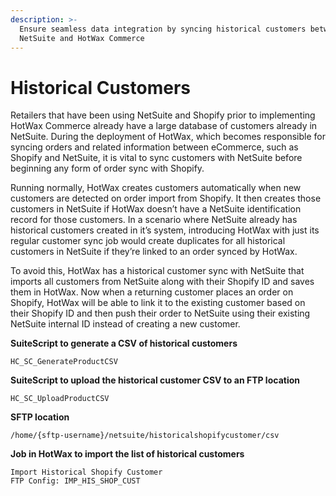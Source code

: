 ```yaml
---
description: >-
  Ensure seamless data integration by syncing historical customers between
  NetSuite and HotWax Commerce
---
```


# Historical Customers

Retailers that have been using NetSuite and Shopify prior to implementing HotWax Commerce already have a large database of customers already in NetSuite. During the deployment of HotWax, which becomes responsible for syncing orders and related information between eCommerce, such as Shopify and NetSuite, it is vital to sync customers with NetSuite before beginning any form of order sync with Shopify.

Running normally, HotWax creates customers automatically when new customers are detected on order import from Shopify. It then creates those customers in NetSuite if HotWax doesn’t have a NetSuite identification record for those customers. In a scenario where NetSuite already has historical customers created in it’s system, introducing HotWax with just its regular customer sync job would create duplicates for all historical customers in NetSuite if they’re linked to an order synced by HotWax.

To avoid this, HotWax has a historical customer sync with NetSuite that imports all customers from NetSuite along with their Shopify ID and saves them in HotWax. Now when a returning customer places an order on Shopify, HotWax will be able to link it to the existing customer based on their Shopify ID and then push their order to NetSuite using their existing NetSuite internal ID instead of creating a new customer.

**SuiteScript to generate a CSV of historical customers**

```
HC_SC_GenerateProductCSV
```

**SuiteScript to upload the historical customer CSV to an FTP location**

```
HC_SC_UploadProductCSV
```

**SFTP location**

```
/home/{sftp-username}/netsuite/historicalshopifycustomer/csv
```

**Job in HotWax to import the list of historical customers**

```
Import Historical Shopify Customer
FTP Config: IMP_HIS_SHOP_CUST
```
